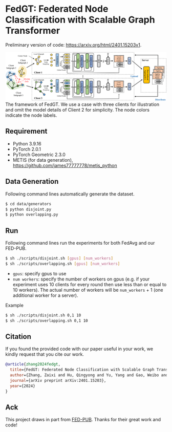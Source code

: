# FedGT: Federated Node Classification with Scalable Graph Transformer

Preliminary version of code: https://arxiv.org/html/2401.15203v1.

<div align=center><img src="https://github.com/zaixizhang/FedGT/blob/main/fedgt_model.png" width="700"/></div>
The framework of FedGT. We use a case with three clients for illustration and omit the model details of Client 2 for simplicity. The node colors indicate the node labels.

## Requirement
- Python 3.9.16
- PyTorch 2.0.1
- PyTorch Geometric 2.3.0
- METIS (for data generation), https://github.com/james77777778/metis_python

## Data Generation
Following command lines automatically generate the dataset.
```sh
$ cd data/generators
$ python disjoint.py
$ python overlapping.py
```

## Run 
Following command lines run the experiments for both FedAvg and our FED-PUB.
```sh
$ sh ./scripts/disjoint.sh [gpus] [num_workers]
$ sh ./scripts/overlapping.sh [gpus] [num_workers]
```

- `gpus`: specify gpus to use
- `num workers`: specify the number of workers on gpus (e.g. if your experiment uses 10 clients for every round then use less than or equal to 10 workers). The actual number of workers will be `num_workers` + 1 (one additional worker for a server).

Example
```sh
$ sh ./scripts/disjoint.sh 0,1 10
$ sh ./scripts/overlapping.sh 0,1 10
```

## Citation

If you found the provided code with our paper useful in your work, we kindly request that you cite our work. </br>

```BibTex
@article{zhang2024fedgt,
  title={FedGT: Federated Node Classification with Scalable Graph Transformer},
  author={Zhang, Zaixi and Hu, Qingyong and Yu, Yang and Gao, Weibo and Liu, Qi},
  journal={arXiv preprint arXiv:2401.15203},
  year={2024}
}
```

## Ack

This project draws in part from [FED-PUB](https://github.com/JinheonBaek/FED-PUB). Thanks for their great work and code!
